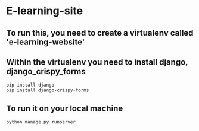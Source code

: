 # E-learning-site

## To run this, you need to create a virtualenv called 'e-learning-website'
## Within the virtualenv you need to install django, django_crispy_forms  
```
pip install django
pip install django-crispy-forms
```
## To run it on your local machine 
`python manage.py runserver`
